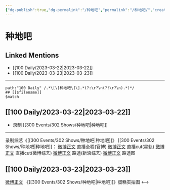 ```yaml
---
{"dg-publish":true,"dg-permalink":"/种地吧","permalink":"/种地吧/","created":"2023-03-23T12:54:19.727+08:00","updated":"2023-04-10T16:43:39.428+08:00"}
---
```


# 种地吧

## Linked Mentions
- [[100 Daily/2023-03-22\|2023-03-22]]
- [[100 Daily/2023-03-23\|2023-03-23]]


---

```expander
path:"100 Daily" /.*\[\[种地吧\]\].*(?:\r?\n(?!\r?\n).*)*/
## [[$filename]]
$match
```
## [[100 Daily/2023-03-22\|2023-03-22]]
  - 录制 [[300 Events/302 Shows/种地吧\|种地吧]]
---
录制综艺《[[300 Events/302 Shows/种地吧\|种地吧]]》
[[300 Events/302 Shows/种地吧\|种地吧]]：
[微博正文](https://weibo.com/7781218487/4882023153667671) 直播全程(官博)
[微博正文](https://weibo.com/6466290670/4882074995002672) 直播cut(星轨)
[微博正文](https://weibo.com/2110705772/4882076677703930) 直播cut(微博综艺)
[微博正文](https://weibo.com/1878335471/4882076556067845) 路透(新浪综艺)
[微博正文](https://weibo.com/3199780861/4882088493056701) 路透图
## [[100 Daily/2023-03-23\|2023-03-23]]
[微博正文](https://weibo.com/detail/4882572729386192) 《[[300 Events/302 Shows/种地吧\|种地吧]]》蛋糕实拍图
<-->